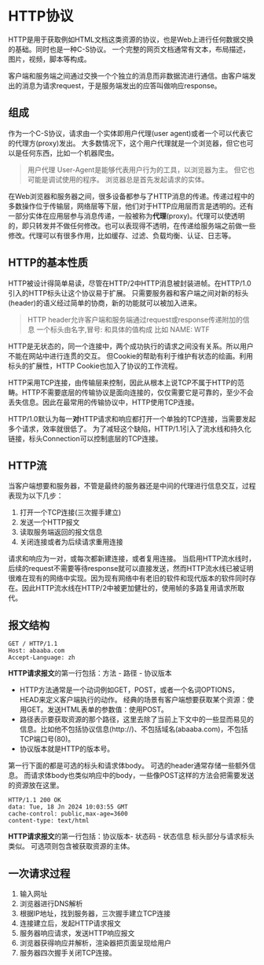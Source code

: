 # HTTP协议

HTTP是用于获取例如HTML文档这类资源的协议，也是Web上进行任何数据交换的基础。同时也是一种C-S协议。
一个完整的网页文档通常有文本，布局描述，图片，视频，脚本等构成。

客户端和服务端之间通过交换一个个独立的消息而非数据流进行通信。由客户端发出的消息为请求request，于是服务端发出的应答叫做响应response。

## 组成

作为一个C-S协议，请求由一个实体即用户代理(user agent)或者一个可以代表它的代理方(proxy)发出。
大多数情况下，这个用户代理就是一个浏览器，但它也可以是任何东西，比如一个机器爬虫。

>用户代理 User-Agent是能够代表用户行为的工具，以浏览器为主。
>但它也可能是调试使用的程序。
>浏览器总是首先发起请求的实体。

在Web浏览器和服务器之间，很多设备都参与了HTTP消息的传递。传递过程中的多数操作位于传输层，网络层等下层，他们对于HTTP应用层而言是透明的。还有一部分实体在应用层参与消息传递，一般被称为**代理**(proxy)。代理可以使透明的，即只转发并不做任何修改。也可以表现得不透明，在传递给服务端之前做一些修改。代理可以有很多作用，比如缓存、过滤、负载均衡、认证、日志等。

## HTTP的基本性质

HTTP被设计得简单易读，尽管在HTTP/2中HTTP消息被封装进帧。在HTTP/1.0引入的HTTP标头让这个协议易于扩展。
只需要服务器和客户端之间对新的标头(header)的语义经过简单的协商，新的功能就可以被加入进来。

> HTTP header允许客户端和服务端通过request或response传递附加的信息
> 一个标头由名字,冒号: 和具体的值构成
> 比如 NAME: WTF

HTTP是无状态的，同一个连接中，两个成功执行的请求之间没有关系。所以用户不能在网站中进行连贯的交互。
但Cookie的帮助有利于维护有状态的绘画。利用标头的扩展性，HTTP Cookie也加入了协议的工作流程。

HTTP采用TCP连接，由传输层来控制，因此从根本上说TCP不属于HTTP的范畴。HTTP不需要底层的传输协议是面向连接的，仅仅需要它是可靠的，至少不会丢失信息。因此在最常用的传输协议中，HTTP使用TCP连接。

HTTP/1.0默认为每一**对**HTTP请求和响应都打开一个单独的TCP连接，当需要发起多个请求，效率就很低了。
为了减轻这个缺陷，HTTP/1.1引入了流水线和持久化链接，标头Connection可以控制底层的TCP连接。

## HTTP流

当客户端想要和服务器，不管是最终的服务器还是中间的代理进行信息交互，过程表现为以下几步：

1. 打开一个TCP连接(三次握手建立)
2. 发送一个HTTP报文
3. 读取服务端返回的报文信息
4. 关闭连接或者为后续请求重用连接

请求和响应为一对，或每次都新建连接，或者复用连接。
当启用HTTP流水线时，后续的request不需要等待response就可以直接发送，然而HTTP流水线已被证明很难在现有的网络中实现。因为现有网络中有老旧的软件和现代版本的软件同时存在。因此HTTP流水线在HTTP/2中被更加健壮的，使用帧的多路复用请求所取代。

## 报文结构

```
GET / HTTP/1.1
Host: abaaba.com
Accept-Language: zh
```

**HTTP请求报文**的第一行包括：方法 - 路径 - 协议版本
- HTTP方法通常是一个动词例如GET，POST，或者一个名词OPTIONS，HEAD来定义客户端执行的动作。
经典的场景有客户端想要获取某个资源：使用GET。发送HTML表单的参数值：使用POST。
- 路径表示要获取资源的那个路径，这里去除了当前上下文中的一些显而易见的信息。比如他不包括协议信息(http://)、不包括域名(abaaba.com)，不包括TCP端口号(80)。
- 协议版本就是HTTP的版本号。

第一行下面的都是可选的标头和请求体body。
可选的header通常存储一些额外信息。
而请求体body也类似响应中的body，一些像POST这样的方法会把需要发送的资源放在这里。

```
HTTP/1.1 200 OK
data: Tue, 18 Jn 2024 10:03:55 GMT
cache-control: public,max-age=3600
content-type: text/html
```

**HTTP请求报文**的第一行包括：协议版本- 状态码 - 状态信息
标头部分与请求标头类似。
可选项则包含被获取资源的主体。

## 一次请求过程

1. 输入网址
2. 浏览器进行DNS解析
3. 根据IP地址，找到服务器，三次握手建立TCP连接
4. 连接建立后，发起HTTP请求报文
5. 服务器响应请求，发送HTTP响应报文
6. 浏览器获得响应并解析，渲染器把页面呈现给用户
7. 服务器四次握手关闭TCP连接。